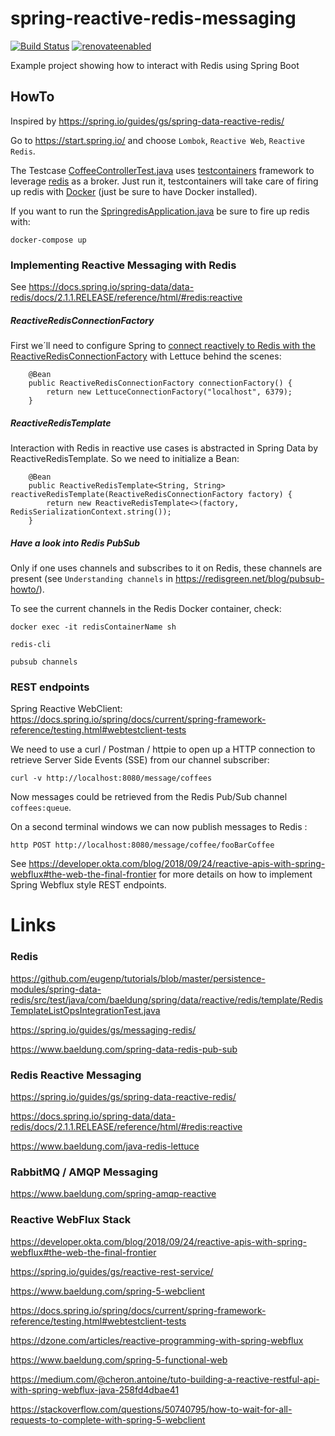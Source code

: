 spring-reactive-redis-messaging
======================================================================================
[![Build Status](https://travis-ci.com/jonashackt/spring-reactive-redis-messaging.svg?branch=master)](https://travis-ci.com/jonashackt/spring-reactive-redis-messaging)
[![renovateenabled](https://img.shields.io/badge/renovate-enabled-yellow)](https://renovatebot.com)

Example project showing how to interact with Redis using Spring Boot 

## HowTo

Inspired by https://spring.io/guides/gs/spring-data-reactive-redis/

Go to https://start.spring.io/ and choose `Lombok`, `Reactive Web`, `Reactive Redis`.

The Testcase [CoffeeControllerTest.java](src/test/java/de/jonashackt/springredis/controller/CoffeeControllerTest.java) uses [testcontainers](https://www.testcontainers.org/) framework to leverage [redis](https://redis.io/) as a broker. Just run it, testcontainers will take care of firing up redis with [Docker](https://www.docker.com/) (just be sure to have Docker installed).

If you want to run the [SpringredisApplication.java](src/main/java/de/jonashackt/springredis/SpringredisApplication.java) be sure to fire up redis with:

```
docker-compose up
```

### Implementing Reactive Messaging with Redis

See https://docs.spring.io/spring-data/data-redis/docs/2.1.1.RELEASE/reference/html/#redis:reactive

##### ReactiveRedisConnectionFactory

First we´ll need to configure Spring to [connect reactively to Redis with the ReactiveRedisConnectionFactory](https://docs.spring.io/spring-data/data-redis/docs/2.1.1.RELEASE/reference/html/#redis:reactive:connectors:lettuce) with Lettuce behind the scenes:

```
    @Bean
    public ReactiveRedisConnectionFactory connectionFactory() {
        return new LettuceConnectionFactory("localhost", 6379);
    }
```

##### ReactiveRedisTemplate

Interaction with Redis in reactive use cases is abstracted in Spring Data by ReactiveRedisTemplate. So we need to initialize a Bean:

```
    @Bean
    public ReactiveRedisTemplate<String, String> reactiveRedisTemplate(ReactiveRedisConnectionFactory factory) {
        return new ReactiveRedisTemplate<>(factory, RedisSerializationContext.string());
    }
```

##### Have a look into Redis PubSub

Only if one uses channels and subscribes to it on Redis, these channels are present (see `Understanding channels` in https://redisgreen.net/blog/pubsub-howto/).

To see the current channels in the Redis Docker container, check:

```
docker exec -it redisContainerName sh

redis-cli

pubsub channels
``` 


### REST endpoints

Spring Reactive WebClient: https://docs.spring.io/spring/docs/current/spring-framework-reference/testing.html#webtestclient-tests

We need to use a curl / Postman / httpie to open up a HTTP connection to retrieve Server Side Events (SSE) from our channel subscriber:

```
curl -v http://localhost:8080/message/coffees
```

Now messages could be retrieved from the Redis Pub/Sub channel `coffees:queue`.

On a second terminal windows we can now publish messages to Redis :

```
http POST http://localhost:8080/message/coffee/fooBarCoffee
```

See https://developer.okta.com/blog/2018/09/24/reactive-apis-with-spring-webflux#the-web-the-final-frontier for more details on how to implement Spring Webflux style REST endpoints.


# Links

### Redis

https://github.com/eugenp/tutorials/blob/master/persistence-modules/spring-data-redis/src/test/java/com/baeldung/spring/data/reactive/redis/template/RedisTemplateListOpsIntegrationTest.java

https://spring.io/guides/gs/messaging-redis/

https://www.baeldung.com/spring-data-redis-pub-sub


### Redis Reactive Messaging

https://spring.io/guides/gs/spring-data-reactive-redis/

https://docs.spring.io/spring-data/data-redis/docs/2.1.1.RELEASE/reference/html/#redis:reactive

https://www.baeldung.com/java-redis-lettuce


### RabbitMQ / AMQP Messaging

https://www.baeldung.com/spring-amqp-reactive


### Reactive WebFlux Stack

https://developer.okta.com/blog/2018/09/24/reactive-apis-with-spring-webflux#the-web-the-final-frontier

https://spring.io/guides/gs/reactive-rest-service/

https://www.baeldung.com/spring-5-webclient

https://docs.spring.io/spring/docs/current/spring-framework-reference/testing.html#webtestclient-tests

https://dzone.com/articles/reactive-programming-with-spring-webflux

https://www.baeldung.com/spring-5-functional-web

https://medium.com/@cheron.antoine/tuto-building-a-reactive-restful-api-with-spring-webflux-java-258fd4dbae41

https://stackoverflow.com/questions/50740795/how-to-wait-for-all-requests-to-complete-with-spring-5-webclient



